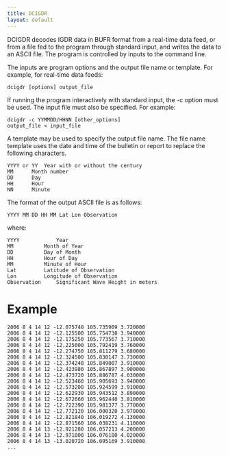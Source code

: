 ```yaml
---
title: DCIGDR
layout: default
---
```



DCIGDR decodes IGDR data in BUFR format from a real-time 
data feed, or from a file fed to the program through standard 
input, and writes the data to an ASCII file.  The program is 
controlled by inputs to the command line.

The inputs are program options and the output file name or template.
For example, for real-time data feeds:

	dcigdr [options] output_file

If running the program interactively with standard input, the -c
option must be used.  The input file must also be specified.
For example:

	dcigdr -c YYMMDD/HHNN [other_options]
    output_file < input_file

A template may be used to specify the output file name.  The file
name template uses the date and time of the bulletin or report
to replace the following characters.

	YYYY or YY	Year with or without the century
	MM		Month number
	DD		Day
	HH		Hour
	NN		Minute


The format of the output ASCII file is as follows:
    
    YYYY MM DD HH MM Lat Lon Observation
    
where:
    
    YYYY			Year
    MM			Month of Year
    DD			Day of Month
    HH			Hour of Day
    MM			Minute of Hour
    Lat			Latitude of Observation
    Lon			Longitude of Observation
    Observation		Significant Wave Height in meters

# Example

    2006 8 4 14 12 -12.075740 105.735909 3.720000
    2006 8 4 14 12 -12.125500 105.754738 3.940000
    2006 8 4 14 12 -12.175250 105.773567 3.710000
    2006 8 4 14 12 -12.225000 105.792419 3.760000
    2006 8 4 14 12 -12.274750 105.811279 3.680000
    2006 8 4 14 12 -12.324500 105.830147 3.730000
    2006 8 4 14 12 -12.374240 105.849007 3.910000
    2006 8 4 14 12 -12.423980 105.867897 3.900000
    2006 8 4 14 12 -12.473720 105.886787 4.030000
    2006 8 4 14 12 -12.523460 105.905693 3.940000
    2006 8 4 14 12 -12.573200 105.924599 3.910000
    2006 8 4 14 12 -12.622930 105.943512 3.890000
    2006 8 4 14 12 -12.672660 105.962440 3.810000
    2006 8 4 14 12 -12.722390 105.981377 3.770000
    2006 8 4 14 12 -12.772120 106.000320 3.970000
    2006 8 4 14 12 -12.821840 106.019272 4.130000
    2006 8 4 14 12 -12.871560 106.038231 4.110000
    2006 8 4 14 13 -12.921280 106.057213 4.200000
    2006 8 4 14 13 -12.971000 106.076180 4.020000
    2006 8 4 14 13 -13.020720 106.095169 3.910000
    ...

